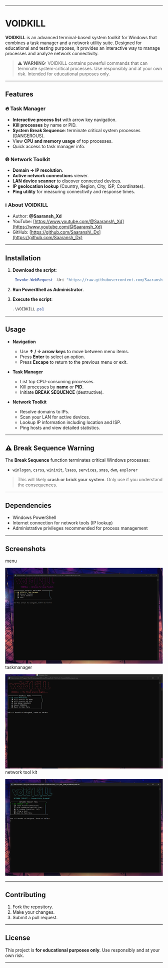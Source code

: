 
---

# VOIDKILL

**VOIDKILL** is an advanced terminal-based system toolkit for Windows that combines a task manager and a network utility suite. Designed for educational and testing purposes, it provides an interactive way to manage processes and analyze network connectivity.

> ⚠️ **WARNING:** VOIDKILL contains powerful commands that can terminate system-critical processes. Use responsibly and at your own risk. Intended for educational purposes only.

---

## Features

### 🔥 Task Manager

* **Interactive process list** with arrow key navigation.
* **Kill processes** by name or PID.
* **System Break Sequence**: terminate critical system processes (DANGEROUS).
* View **CPU and memory usage** of top processes.
* Quick access to task manager info.

### 🌐 Network Toolkit

* **Domain → IP resolution**.
* **Active network connections** viewer.
* **LAN device scanner** to discover connected devices.
* **IP geolocation lookup** (Country, Region, City, ISP, Coordinates).
* **Ping utility** for measuring connectivity and response times.

### ℹ️ About VOIDKILL

* Author: **@Saaransh\_Xd**
* YouTube: [https://www.youtube.com/@Saaransh\_Xd](https://www.youtube.com/@Saaransh_Xd)
* GitHub: [https://github.com/Saaransh\_Dx](https://github.com/Saaransh_Dx)

---

## Installation

1. **Download the script**:

   ```powershell
    Invoke-WebRequest -Uri "https://raw.githubusercontent.com/SaaranshDx/voidkill/refs/heads/main/voidkill.ps1" -OutFile "VOIDKILL.ps1"
   ```
2. **Run PowerShell as Administrator**.
3. **Execute the script**:

   ```powershell
   .\VOIDKILL.ps1
   ```

---

## Usage

* **Navigation**

  * Use **↑ / ↓ arrow keys** to move between menu items.
  * Press **Enter** to select an option.
  * Press **Escape** to return to the previous menu or exit.

* **Task Manager**

  * List top CPU-consuming processes.
  * Kill processes by **name** or **PID**.
  * Initiate **BREAK SEQUENCE** (destructive).

* **Network Toolkit**

  * Resolve domains to IPs.
  * Scan your LAN for active devices.
  * Lookup IP information including location and ISP.
  * Ping hosts and view detailed statistics.

---

## ⚠️ Break Sequence Warning

The **Break Sequence** function terminates critical Windows processes:

* `winlogon`, `csrss`, `wininit`, `lsass`, `services`, `smss`, `dwm`, `explorer`

> This will likely **crash or brick your system**. Only use if you understand the consequences.

---

## Dependencies

* Windows PowerShell
* Internet connection for network tools (IP lookup)
* Administrative privileges recommended for process management

---

## Screenshots

menu

![screenshot1](screenshots/sc1.png)
taskmanager

![screenshot1](screenshots/sc2.png)
network tool kit

![screenshot1](screenshots/sc3.png)

---

## Contributing

1. Fork the repository.
2. Make your changes.
3. Submit a pull request.

---

## License

This project is **for educational purposes only**. Use responsibly and at your own risk.

---

